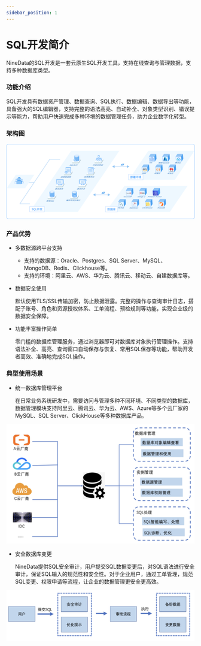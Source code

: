 ```yaml
---
sidebar_position: 1
---
```




# SQL开发简介

NineData的SQL开发是一套云原生SQL开发工具，支持在线查询与管理数据，支持多种数据库类型。

### 功能介绍

SQL开发具有数据资产管理、数据查询、SQL执行、数据编辑、数据导出等功能，具备强大的SQL编辑器，支持完整的语法高亮、自动补全、对象类型识别、错误提示等能力，帮助用户快速完成多种环境的数据管理任务，助力企业数字化转型。



### 架构图

![测试](./image/test.png)



### 产品优势

* 多数据源跨平台支持
  * 支持的数据源：Oracle、Postgres、SQL Server、MySQL、MongoDB、Redis、Clickhouse等。
  * 支持的环境：阿里云、AWS、华为云、腾讯云、移动云、自建数据库等。


* 数据安全使用

  默认使用TLS/SSL传输加密，防止数据泄露。完整的操作与查询审计日志，搭配子账号、角色和资源授权体系、工单流程、预检规则等功能，实现企业级的数据安全保障。

* 功能丰富操作简单

  零门槛的数据库管理服务，通过浏览器即可对数据库对象执行管理操作。支持语法补全、高亮、查询窗口自动保存与恢复、常用SQL保存等功能，帮助开发者高效、准确地完成SQL操作。

### 典型使用场景

* 统一数据库管理平台

  在日常业务系统研发中，需要访问与管理多种不同环境、不同类型的数据库，数据管理模块支持阿里云、腾讯云、华为云、AWS、Azure等多个云厂家的MySQL、SQL Server、ClickHouse等多种数据库产品。

![测试](./image/changjing1.png)

* 安全数据库变更

  NineData提供SQL安全审计，用户提交SQL数据变更后，对SQL语法进行安全审计，保证SQL输入的规范性和安全性。对于企业用户，通过工单管理，规范SQL变更、权限申请等流程，让企业的数据管理更安全更高效。

![测试](./image/changjing2.png)

